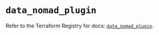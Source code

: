 # `data_nomad_plugin`

Refer to the Terraform Registry for docs: [`data_nomad_plugin`](https://registry.terraform.io/providers/hashicorp/nomad/2.2.0/docs/data-sources/plugin).
